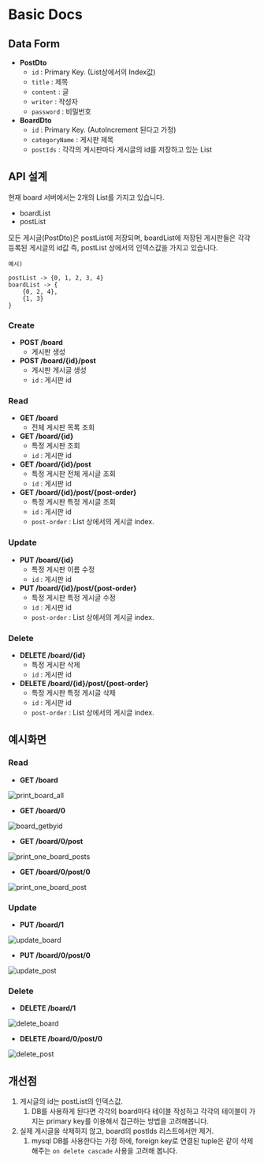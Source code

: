 # Basic Docs

## Data Form

- **PostDto**
    - `id` : Primary Key. (List상에서의 Index값)
    - `title` : 제목
    - `content` : 글
    - `writer` : 작성자
    - `password` : 비밀번호
- **BoardDto**
    - `id` : Primary Key. (AutoIncrement 된다고 가정)
    - `categoryName` : 게시판 제목
    - `postIds` : 각각의 게시판마다 게시글의 id를 저장하고 있는 List

## API 설계

현재 board 서버에서는 2개의 List를 가지고 있습니다.

- boardList
- postList

모든 게시글(PostDto)은 postList에 저장되며, boardList에 저장된 게시판들은 각각 등록된 게시글의 id값 즉, postList 상에서의
인덱스값을 가지고 있습니다.

```
예시)

postList -> {0, 1, 2, 3, 4}
boardList -> {
	{0, 2, 4},
	{1, 3}
}
```

### Create

- **POST /board**
    - 게시판 생성
- **POST /board/{id}/post**
    - 게시판 게시글 생성
    - `id` : 게시판 id

### Read

- **GET /board**
    - 전체 게시판 목록 조회
- **GET /board/{id}**
    - 특정 게시판 조회
    - `id` : 게시판 id
- **GET /board/{id}/post**
    - 특정 게시판 전체 게시글 조회
    - `id` : 게시판 id
- **GET /board/{id}/post/{post-order}**
    - 특정 게시판 특정 게시글 조회
    - `id` : 게시판 id
    - `post-order` : List 상에서의 게시글 index.

### Update

- **PUT /board/{id}**
    - 특정 게시판 이름 수정
    - `id` : 게시판 id
- **PUT /board/{id}/post/{post-order}**
    - 특정 게시판 특정 게시글 수정
    - `id` : 게시판 id
    - `post-order` : List 상에서의 게시글 index.

### Delete

- **DELETE /board/{id}**
    - 특정 게시판 삭제
    - `id` : 게시판 id
- **DELETE /board/{id}/post/{post-order}**
    - 특정 게시판 특정 게시글 삭제
    - `id` : 게시판 id
    - `post-order` : List 상에서의 게시글 index.

## 예시화면

### Read

- **GET /board**

![print_board_all](https://user-images.githubusercontent.com/59648372/154988688-88957a6d-ad7f-4149-bcee-151b4a209a00.png)

- **GET /board/0**

![board_getbyid](https://user-images.githubusercontent.com/59648372/154989170-2cfd6d77-7354-48d2-a57b-2e9e0fd6194a.png)

- **GET /board/0/post**

![print_one_board_posts](https://user-images.githubusercontent.com/59648372/154988851-d9ed959b-3b2b-41c3-b47a-fa12cd9185b7.png)

- **GET /board/0/post/0**

![print_one_board_post](https://user-images.githubusercontent.com/59648372/154989231-4a5d1e54-d43c-4a34-aeb1-d9ba6f4902db.png)

### Update

- **PUT /board/1**

![update_board](https://user-images.githubusercontent.com/59648372/154989375-464601a5-9eb2-4f03-8c99-4d780968da2f.png)

- **PUT /board/0/post/0**

![update_post](https://user-images.githubusercontent.com/59648372/154989388-dd7884ef-9e11-4c31-a58e-cf5093c435aa.png)

### Delete

- **DELETE /board/1**

![delete_board](https://user-images.githubusercontent.com/59648372/154989545-ccbb191f-c977-4f38-809f-64317e5b6f0e.png)

- **DELETE /board/0/post/0**

![delete_post](https://user-images.githubusercontent.com/59648372/154989558-ba75396c-50c0-4b0b-abb9-03532fba7975.png)

## 개선점

1. 게시글의 id는 postList의 인덱스값. 
    1. DB를 사용하게 된다면 각각의 board마다 테이블 작성하고 각각의 테이블이 가지는 primary key를 이용해서 접근하는 방법을 고려해봅니다.
2. 실제 게시글을 삭제하지 않고, board의 postIds 리스트에서만 제거.
    1. mysql DB를 사용한다는 가정 하에,  foreign key로 연결된 tuple은 같이 삭제해주는 `on delete cascade` 사용을 고려해 봅니다.
